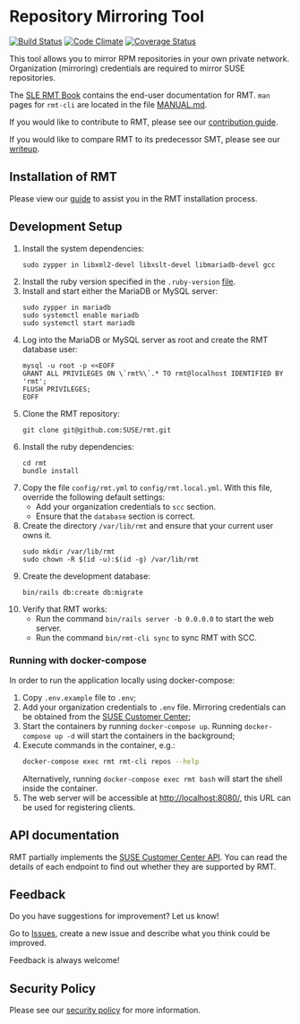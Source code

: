 # Repository Mirroring Tool
[![Build Status](https://travis-ci.org/SUSE/rmt.svg?branch=master)](https://travis-ci.org/SUSE/rmt)
[![Code Climate](https://codeclimate.com/github/SUSE/rmt.png)](https://codeclimate.com/github/SUSE/rmt)
[![Coverage Status](https://coveralls.io/repos/SUSE/rmt/badge.svg?branch=master&service=github)](https://coveralls.io/github/SUSE/rmt?branch=master)

This tool allows you to mirror RPM repositories in your own private network.
Organization (mirroring) credentials are required to mirror SUSE repositories.

The [SLE RMT Book](https://documentation.suse.com/sles/15-SP2/html/SLES-all/book-rmt.html) contains the end-user documentation for RMT. `man` pages for `rmt-cli` are located in the file [MANUAL.md](MANUAL.md).

If you would like to contribute to RMT, please see our [contribution guide](docs/CONTRIBUTING.md).

If you would like to compare RMT to its predecessor SMT, please see our [writeup](docs/smt_and_rmt.md).

## Installation of RMT

Please view our [guide](docs/installation.md) to assist you in the RMT installation process.

## Development Setup

1. Install the system dependencies:
    ```
    sudo zypper in libxml2-devel libxslt-devel libmariadb-devel gcc
    ```
2. Install the ruby version specified in the `.ruby-version` [file](.ruby-version).
3. Install and start either the MariaDB or MySQL server:
    ```
    sudo zypper in mariadb
    sudo systemctl enable mariadb
    sudo systemctl start mariadb
    ```
4. Log into the MariaDB or MySQL server as root and create the RMT database user:
    ```
    mysql -u root -p <<EOFF
    GRANT ALL PRIVILEGES ON \`rmt%\`.* TO rmt@localhost IDENTIFIED BY 'rmt';
    FLUSH PRIVILEGES;
    EOFF
    ```
5. Clone the RMT repository:
    ```
    git clone git@github.com:SUSE/rmt.git
    ```
6. Install the ruby dependencies:
    ```
    cd rmt
    bundle install
    ```
7. Copy the file `config/rmt.yml` to `config/rmt.local.yml`. With this file, override the following default settings:
    * Add your organization credentials to `scc` section.
    * Ensure that the `database` section is correct.
8. Create the directory `/var/lib/rmt` and ensure that your current user owns it.
    ```
    sudo mkdir /var/lib/rmt
    sudo chown -R $(id -u):$(id -g) /var/lib/rmt
    ```
9. Create the development database:
    ```
    bin/rails db:create db:migrate
    ```
10. Verify that RMT works:
    * Run the command `bin/rails server -b 0.0.0.0` to start the web server.
    * Run the command `bin/rmt-cli sync` to sync RMT with SCC.

### Running with docker-compose

In order to run the application locally using docker-compose:

1. Copy `.env.example` file to `.env`;
2. Add your organization credentials to `.env` file. Mirroring credentials can be obtained from the [SUSE Customer Center](https://scc.suse.com/organization);
3. Start the containers by running `docker-compose up`. Running `docker-compose up -d` will start the containers in the background;
4. Execute commands in the container, e.g.:
    ```bash
    docker-compose exec rmt rmt-cli repos --help
    ```
    Alternatively, running `docker-compose exec rmt bash` will start the shell inside the container.
5. The web server will be accessible at [http://localhost:8080/](http://localhost:8080/), this URL can be used for registering clients.

## API documentation

RMT partially implements the [SUSE Customer Center API](https://scc.suse.com/connect/v4/documentation). You can read the details of each endpoint to find out whether they are supported by RMT.

## Feedback

Do you have suggestions for improvement? Let us know!

Go to [Issues](https://github.com/SUSE/rmt/issues/new), create a new issue and describe what you think could be improved.

Feedback is always welcome!

## Security Policy

Please see our [security policy](docs/SECURITY.md) for more information.
